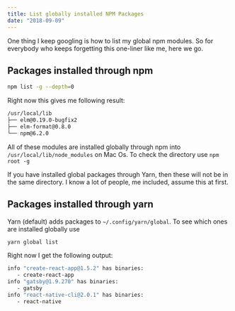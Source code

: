```yaml
---
title: List globally installed NPM Packages
date: "2018-09-09"
---
```


One thing I keep googling is how to list my global npm modules. So for everybody who keeps forgetting this one-liner like me, here we go.

## Packages installed through npm

```bash
npm list -g --depth=0
```

Right now this gives me following result:

```bash
/usr/local/lib
├── elm@0.19.0-bugfix2
├── elm-format@0.8.0
└── npm@6.2.0
```

All of these modules are installed globally through npm into `/usr/local/lib/node_modules` on Mac Os. To check the directory use `npm root -g`

If you have installed global packages through Yarn, then these will not be in the same directory. I know a lot of people, me included, assume this at first.

## Packages installed through yarn

Yarn (default) adds packages to `~/.config/yarn/global`. To see which ones are installed globally use

```bash
yarn global list
```

Right now I get the following output:

```bash
info "create-react-app@1.5.2" has binaries:
   - create-react-app
info "gatsby@1.9.270" has binaries:
   - gatsby
info "react-native-cli@2.0.1" has binaries:
   - react-native
```
